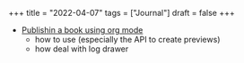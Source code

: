 +++
title = "2022-04-07"
tags = ["Journal"]
draft = false
+++

-   [Publishin a book using org mode](https://medium.com/@lakshminp/publishing-a-book-using-org-mode-9e817a56d144)
    -   how to use (especially the API to create previews)
    -   how deal with log drawer